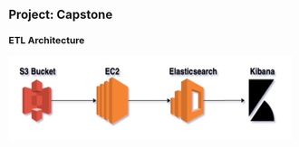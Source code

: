 ## <b>Project: Capstone</b>

### <b>ETL Architecture</b>

<img src="capstone_etl.png" width="500" height="150" ></b>
